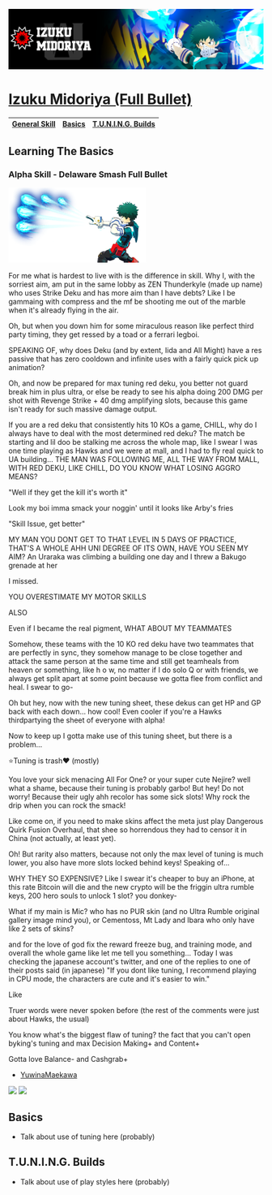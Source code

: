 <p align="center">
    <img src="https://raw.githubusercontent.com/HydrosPlays/ultrarumbleguide/refs/heads/main/images/101.png" /><br/>
</p>

# [Izuku Midoriya (Full Bullet)](https://ultrarumble.com/character/1#Variant-1)

| [General Skill](#learning-the-basics) | [Basics](#basics) | [T.U.N.I.N.G. Builds](#tuning-builds) |
|-------------------------------|------------------|-----------------------------|

## Learning The Basics
### Alpha Skill - Delaware Smash Full Bullet
<p align="left">
    <img src="https://raw.githubusercontent.com/HydrosPlays/ultrarumbleguide/refs/heads/main/images/101a.png" /><br/>
</p>

For me what is hardest to live with is the difference in skill. Why I, with the sorriest aim, am put in the same lobby as ZEN Thunderkyle (made up name) who uses Strike Deku and has more aim than I have debts? Like I be gammaing with compress and the mf be shooting me out of the marble when it's already flying in the air.

Oh, but when you down him for some miraculous reason like perfect third party timing, they get ressed by a toad or a ferrari legboi.

SPEAKING OF, why does Deku (and by extent, Iida and All Might) have a res passive that has zero cooldown and infinite uses with a fairly quick pick up animation?

Oh, and now be prepared for max tuning red deku, you better not guard break him in plus ultra, or else be ready to see his alpha doing 200 DMG per shot with Revenge Strike + 40 dmg amplifying slots, because this game isn't ready for such massive damage output.

If you are a red deku that consistently hits 10 KOs a game, CHILL, why do I always have to deal with the most determined red deku? The match be starting and lil doo be stalking me across the whole map, like I swear I was one time playing as Hawks and we were at mall, and I had to fly real quick to UA building... THE MAN WAS FOLLOWING ME, ALL THE WAY FROM MALL, WITH RED DEKU, LIKE CHILL, DO YOU KNOW WHAT LOSING AGGRO MEANS?

"Well if they get the kill it's worth it"

Look my boi imma smack your noggin' until it looks like Arby's fries

"Skill Issue, get better"

MY MAN YOU DONT GET TO THAT LEVEL IN 5 DAYS OF PRACTICE, THAT'S A WHOLE AHH UNI DEGREE OF ITS OWN, HAVE YOU SEEN MY AIM? An Uraraka was climbing a building one day and I threw a Bakugo grenade at her

I missed.

YOU OVERESTIMATE MY MOTOR SKILLS

ALSO

Even if I became the real pigment, WHAT ABOUT MY TEAMMATES

Somehow, these teams with the 10 KO red deku have two teammates that are perfectly in sync, they somehow manage to be close together and attack the same person at the same time and still get teamheals from heaven or something, like h o w, no matter if I do solo Q or with friends, we always get split apart at some point because we gotta flee from conflict and heal. I swear to go-

Oh but hey, now with the new tuning sheet, these dekus can get HP and GP back with each down... how cool! Even cooler if you're a Hawks thirdpartying the sheet of everyone with alpha!

Now to keep up I gotta make use of this tuning sheet, but there is a problem...

⭐Tuning is trash❤️ (mostly)

You love your sick menacing All For One? or your super cute Nejire? well what a shame, because their tuning is probably garbo! But hey! Do not worry! Because their ugly ahh recolor has some sick slots! Why rock the drip when you can rock the smack!

Like come on, if you need to make skins affect the meta just play Dangerous Quirk Fusion Overhaul, that shee so horrendous they had to censor it in China (not actually, at least yet).

Oh! But rarity also matters, because not only the max level of tuning is much lower, you also have more slots locked behind keys! Speaking of...

WHY THEY SO EXPENSIVE? Like I swear it's cheaper to buy an iPhone, at this rate Bitcoin will die and the new crypto will be the friggin ultra rumble keys, 200 hero souls to unlock 1 slot? you donkey-

What if my main is Mic? who has no PUR skin (and no Ultra Rumble original gallery image mind you), or Cementoss, Mt Lady and Ibara who only have like 2 sets of skins?

and for the love of god fix the reward freeze bug, and training mode, and overall the whole game like let me tell you something... Today I was checking the japanese account's twitter, and one of the replies to one of their posts said (in japanese) "If you dont like tuning, I recommend playing in CPU mode, the characters are cute and it's easier to win."

Like

Truer words were never spoken before (the rest of the comments were just about Hawks, the usual)

You know what's the biggest flaw of tuning? the fact that you can't open byking's tuning and max Decision Making+ and Content+

Gotta love Balance- and Cashgrab+

- [YuwinaMaekawa](https://www.reddit.com/r/MyHeroUltraRumble/comments/1gxhrbl/comment/lyi0zxz/?utm_source=share&utm_medium=web3x&utm_name=web3xcss&utm_term=1&utm_content=share_button)

<p align="left">
    <img src="https://raw.githubusercontent.com/HydrosPlays/ultrarumbleguide/main/gifs/101a-gif.gif" width="400" />
    <img src="https://raw.githubusercontent.com/HydrosPlays/ultrarumbleguide/main/gifs/101a2-gif.gif" width="400" /><br/>
</p>

  
## Basics 
- Talk about use of tuning here (probably)

## T.U.N.I.N.G. Builds
- Talk about use of play styles here (probably)
